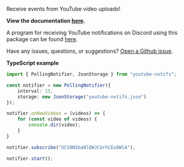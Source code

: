 Receive events from YouTube video uploads!

**View the documentation [here](https://github.com/James-Bennett-295/npm-youtube-notifs/wiki/Documentation).**

A program for receiving YouTube notifications on Discord using this package can be found [here](https://github.com/James-Bennett-295/youtube-webhook).

Have any issues, questions, or suggestions? [Open a Github issue](https://github.com/James-Bennett-295/npm-youtube-notifs/issues/new).

**TypeScript example**
```ts
import { PollingNotifier, JsonStorage } from "youtube-notifs";

const notifier = new PollingNotifier({
    interval: 15,
    storage: new JsonStorage("youtube-notifs.json")
});

notifier.onNewVideos = (videos) => {
    for (const video of videos) {
        console.dir(video);
    }
}

notifier.subscribe("UCS0N5baNlQWJCUrhCEo8WlA");

notifier.start();
```
